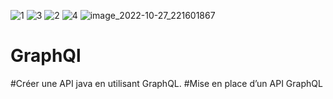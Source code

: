 ![1](https://user-images.githubusercontent.com/61566287/198389383-485c285d-aa4b-453f-a70c-e2ea1558718f.PNG)
![3](https://user-images.githubusercontent.com/61566287/198389387-9a750213-9afe-4442-8160-c141c2661d0d.PNG)
![2](https://user-images.githubusercontent.com/61566287/198389430-42e03543-2aad-41cc-9a94-4348e8929d8d.PNG)
![4](https://user-images.githubusercontent.com/61566287/198389433-023a4ca0-8880-4c20-a4cd-d815e4c90953.PNG)
![image_2022-10-27_221601867](https://user-images.githubusercontent.com/61566287/198389275-df9cff53-e06e-45cc-b75c-cc490e9a583c.png)
# GraphQl
#Créer une API java en utilisant GraphQL.
#Mise en place d’un API GraphQL
